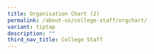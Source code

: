 ```yaml
---
title: Organisation Chart (2)
permalink: /about-us/college-staff/orgchart/
variant: tiptap
description: ""
third_nav_title: College Staff
---
```

